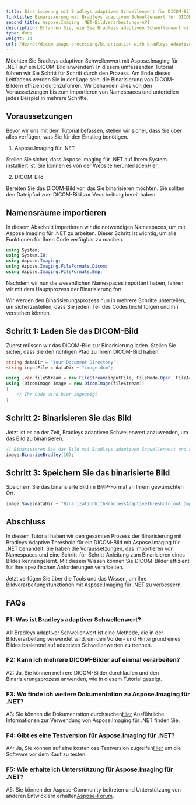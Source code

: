 ```yaml
---
title: Binarisierung mit Bradleys adaptivem Schwellenwert für DICOM-Bilder in Aspose.Imaging für .NET
linktitle: Binarisierung mit Bradleys adaptivem Schwellenwert für DICOM-Bilder in Aspose.Imaging für .NET
second_title: Aspose.Imaging .NET-Bildverarbeitungs-API
description: Erfahren Sie, wie Sie Bradleys adaptiven Schwellenwert mit Aspose.Imaging für .NET auf DICOM-Bilder anwenden. Binarisierung leicht gemacht mit Schritt-für-Schritt-Anleitung.
type: docs
weight: 14
url: /de/net/dicom-image-processing/binarization-with-bradleys-adaptive-threshold-on-dicom-image/
---
```

Möchten Sie Bradleys adaptiven Schwellenwert mit Aspose.Imaging für .NET auf ein DICOM-Bild anwenden? In diesem umfassenden Tutorial führen wir Sie Schritt für Schritt durch den Prozess. Am Ende dieses Leitfadens werden Sie in der Lage sein, die Binarisierung von DICOM-Bildern effizient durchzuführen. Wir behandeln alles von den Voraussetzungen bis zum Importieren von Namespaces und unterteilen jedes Beispiel in mehrere Schritte.

## Voraussetzungen

Bevor wir uns mit dem Tutorial befassen, stellen wir sicher, dass Sie über alles verfügen, was Sie für den Einstieg benötigen.

1. Aspose.Imaging für .NET

 Stellen Sie sicher, dass Aspose.Imaging für .NET auf Ihrem System installiert ist. Sie können es von der Website herunterladen[Hier](https://releases.aspose.com/imaging/net/).

2. DICOM-Bild

Bereiten Sie das DICOM-Bild vor, das Sie binarisieren möchten. Sie sollten den Dateipfad zum DICOM-Bild zur Verarbeitung bereit haben.

## Namensräume importieren

In diesem Abschnitt importieren wir die notwendigen Namespaces, um mit Aspose.Imaging für .NET zu arbeiten. Dieser Schritt ist wichtig, um alle Funktionen für Ihren Code verfügbar zu machen.


```csharp
using System;
using System.IO;
using Aspose.Imaging;
using Aspose.Imaging.FileFormats.Dicom;
using Aspose.Imaging.FileFormats.Bmp;
```

Nachdem wir nun die wesentlichen Namespaces importiert haben, fahren wir mit dem Hauptprozess der Binarisierung fort.

Wir werden den Binarisierungsprozess nun in mehrere Schritte unterteilen, um sicherzustellen, dass Sie jedem Teil des Codes leicht folgen und ihn verstehen können.

## Schritt 1: Laden Sie das DICOM-Bild

Zuerst müssen wir das DICOM-Bild zur Binarisierung laden. Stellen Sie sicher, dass Sie den richtigen Pfad zu Ihrem DICOM-Bild haben.

```csharp
string dataDir = "Your Document Directory";
string inputFile = dataDir + "image.dcm";

using (var fileStream = new FileStream(inputFile, FileMode.Open, FileAccess.Read))
using (DicomImage image = new DicomImage(fileStream))
{
    // Ihr Code wird hier angezeigt
}
```

## Schritt 2: Binarisieren Sie das Bild

Jetzt ist es an der Zeit, Bradleys adaptiven Schwellenwert anzuwenden, um das Bild zu binarisieren.

```csharp
// Binarisieren Sie das Bild mit Bradleys adaptivem Schwellenwert und speichern Sie das resultierende Bild.
image.BinarizeBradley(10);
```

## Schritt 3: Speichern Sie das binarisierte Bild

Speichern Sie das binarisierte Bild im BMP-Format an Ihrem gewünschten Ort.

```csharp
image.Save(dataDir + "BinarizationWithBradleysAdaptiveThreshold_out.bmp", new BmpOptions());
```

## Abschluss

In diesem Tutorial haben wir den gesamten Prozess der Binarisierung mit Bradleys Adaptive Threshold für ein DICOM-Bild mit Aspose.Imaging für .NET behandelt. Sie haben die Voraussetzungen, das Importieren von Namespaces und eine Schritt-für-Schritt-Anleitung zum Binarisieren eines Bildes kennengelernt. Mit diesem Wissen können Sie DICOM-Bilder effizient für Ihre spezifischen Anforderungen verarbeiten.

Jetzt verfügen Sie über die Tools und das Wissen, um Ihre Bildverarbeitungsfunktionen mit Aspose.Imaging für .NET zu verbessern.

## FAQs

### F1: Was ist Bradleys adaptiver Schwellenwert?

A1: Bradleys adaptiver Schwellenwert ist eine Methode, die in der Bildverarbeitung verwendet wird, um den Vorder- und Hintergrund eines Bildes basierend auf adaptiven Schwellenwerten zu trennen.

### F2: Kann ich mehrere DICOM-Bilder auf einmal verarbeiten?

A2: Ja, Sie können mehrere DICOM-Bilder durchlaufen und den Binarisierungsprozess anwenden, wie in diesem Tutorial gezeigt.

### F3: Wo finde ich weitere Dokumentation zu Aspose.Imaging für .NET?

 A3: Sie können die Dokumentation durchsuchen[Hier](https://reference.aspose.com/imaging/net/) Ausführliche Informationen zur Verwendung von Aspose.Imaging für .NET finden Sie.

### F4: Gibt es eine Testversion für Aspose.Imaging für .NET?

 A4: Ja, Sie können auf eine kostenlose Testversion zugreifen[Hier](https://releases.aspose.com/) um die Software vor dem Kauf zu testen.

### F5: Wie erhalte ich Unterstützung für Aspose.Imaging für .NET?

 A5: Sie können der Aspose-Community beitreten und Unterstützung von anderen Entwicklern erhalten[Aspose-Forum](https://forum.aspose.com/).
